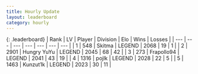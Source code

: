 ```yaml
---
title: Hourly Update
layout: leaderboard
category: hourly
---
```


{: .leaderboard}
| Rank | LV | Player | Division | Elo | Wins | Losses |
| --- | --- | --- | --- | --- | --- | --- |
| <span data-change="0">1</span> | 548 | <span title="ID: 402846">Skitma</span> | LEGEND | <span data-change="0">2068</span> | <span data-change="0">19</span> | <span data-change="0">1</span> |
| <span data-change="0">2</span> | 2901 | <span title="ID: 164871">Hungry YuYu</span> | LEGEND | <span data-change="0">2045</span> | <span data-change="0">68</span> | <span data-change="0">42</span> |
| <span data-change="0">3</span> | 273 | <span title="ID: 712150">Frapollo94</span> | LEGEND | <span data-change="16">2041</span> | <span data-change="4">43</span> | <span data-change="1">19</span> |
| <span data-change="4">4</span> | 1316 | <span title="ID: 4783">pojlk</span> | LEGEND | <span data-change="28">2028</span> | <span data-change="5">22</span> | <span data-change="1">5</span> |
| <span data-change="-1">5</span> | 1463 | <span title="ID: 392407">Kunzut1k</span> | LEGEND | <span data-change="0">2023</span> | <span data-change="0">30</span> | <span data-change="0">11</span> |